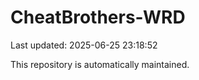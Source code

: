 # CheatBrothers-WRD

Last updated: 2025-06-25 23:18:52

This repository is automatically maintained.
